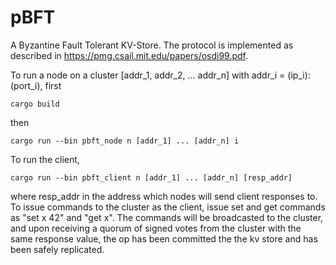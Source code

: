 # pBFT

A Byzantine Fault Tolerant KV-Store. The protocol is implemented as described in https://pmg.csail.mit.edu/papers/osdi99.pdf.

To run a node on a cluster [addr_1, addr_2, ... addr_n] with addr_i = (ip_i):(port_i), first

```
cargo build
```
then 
```
cargo run --bin pbft_node n [addr_1] ... [addr_n] i
```
To run the client,
```
cargo run --bin pbft_client n [addr_1] ... [addr_n] [resp_addr]
```
where resp_addr in the address which nodes will send client responses to.
To issue commands to the cluster as the client, issue set and get commands as "set x 42" and "get x". The commands will be broadcasted to the cluster, and upon receiving a quorum of signed votes from the cluster with the same response value, the op has been committed the the kv store and has been safely replicated.
